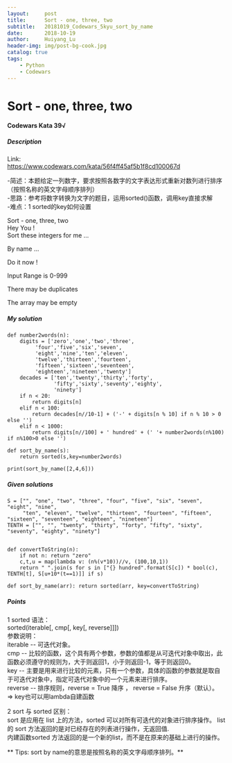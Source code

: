 ```yaml
---
layout:     post
title:      Sort - one, three, two
subtitle:   20181019_Codewars_5kyu_sort_by_name
date:       2018-10-19
author:     Huiyang_Lu
header-img: img/post-bg-cook.jpg
catalog: true
tags:
    - Python
    - Codewars
---
```

# Sort - one, three, two
#### Codewars Kata 39√
##### Description
  
Link:  
https://www.codewars.com/kata/56f4ff45af5b1f8cd100067d
  
-简述：本题给定一列数字，要求按照各数字的文字表达形式重新对数列进行排序（按照名称的英文字母顺序排列）  
-思路：参考将数字转换为文字的题目，运用sorted()函数，调用key直接求解  
-难点：1 sorted的key如何设置  

Sort - one, three, two  
Hey You !  
Sort these integers for me ...  

By name ...

Do it now !

Input
Range is 0-999

There may be duplicates

The array may be empty

##### My solution
    def number2words(n):
        digits = ['zero','one','two','three',
             'four','five','six','seven',
             'eight','nine','ten','eleven',
             'twelve','thirteen','fourteen',
             'fifteen','sixteen','seventeen',
             'eighteen','nineteen','twenty']
        decades = ['ten','twenty','thirty','forty',
                   'fifty','sixty','seventy','eighty',
                   'ninety']
        if n < 20:
            return digits[n]
        elif n < 100:
            return decades[n//10-1] + ('-' + digits[n % 10] if n % 10 > 0 else '')
        elif n < 1000:
            return digits[n//100] + ' hundred' + (' '+ number2words(n%100) if n%100>0 else '')

    def sort_by_name(s):
        return sorted(s,key=number2words)

    print(sort_by_name([2,4,6]))   
  
##### Given solutions
    S = ["", "one", "two", "three", "four", "five", "six", "seven", "eight", "nine",
         "ten", "eleven", "twelve", "thirteen", "fourteen", "fifteen", "sixteen", "seventeen", "eighteen", "nineteen"]
    TENTH = ["", "", "twenty", "thirty", "forty", "fifty", "sixty", "seventy", "eighty", "ninety"]


    def convertToString(n):
        if not n: return "zero"
        c,t,u = map(lambda v: (n%(v*10))//v, (100,10,1))
        return " ".join(s for s in ["{} hundred".format(S[c]) * bool(c), TENTH[t], S[u+10*(t==1)]] if s)

    def sort_by_name(arr): return sorted(arr, key=convertToString)
  
   
##### Points
1 sorted 语法：  
sorted(iterable[, cmp[, key[, reverse]]])  
参数说明：  
iterable -- 可迭代对象。  
cmp -- 比较的函数，这个具有两个参数，参数的值都是从可迭代对象中取出，此函数必须遵守的规则为，大于则返回1，小于则返回-1，等于则返回0。  
key -- 主要是用来进行比较的元素，只有一个参数，具体的函数的参数就是取自于可迭代对象中，指定可迭代对象中的一个元素来进行排序。  
reverse -- 排序规则，reverse = True 降序 ， reverse = False 升序（默认）。    
=> key也可以用lambda自建函数  
  
2 sort 与 sorted 区别：  
sort 是应用在 list 上的方法，sorted 可以对所有可迭代的对象进行排序操作。
list 的 sort 方法返回的是对已经存在的列表进行操作，无返回值.  
内建函数sorted 方法返回的是一个新的list，而不是在原来的基础上进行的操作。
  
** Tips: sort by name的意思是按照名称的英文字母顺序排列。**
